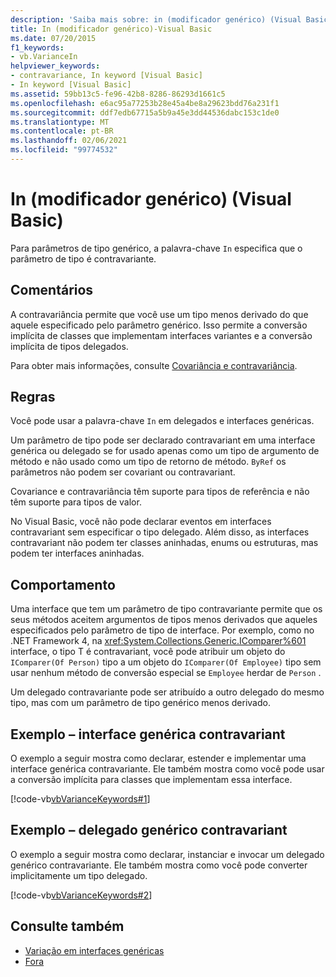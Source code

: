 ```yaml
---
description: 'Saiba mais sobre: in (modificador genérico) (Visual Basic)'
title: In (modificador genérico)-Visual Basic
ms.date: 07/20/2015
f1_keywords:
- vb.VarianceIn
helpviewer_keywords:
- contravariance, In keyword [Visual Basic]
- In keyword [Visual Basic]
ms.assetid: 59bb13c5-fe96-42b8-8286-86293d1661c5
ms.openlocfilehash: e6ac95a77253b28e45a4be8a29623bdd76a231f1
ms.sourcegitcommit: ddf7edb67715a5b9a45e3dd44536dabc153c1de0
ms.translationtype: MT
ms.contentlocale: pt-BR
ms.lasthandoff: 02/06/2021
ms.locfileid: "99774532"
---
```

# <a name="in-generic-modifier-visual-basic"></a>In (modificador genérico) (Visual Basic)

Para parâmetros de tipo genérico, a palavra-chave `In` especifica que o parâmetro de tipo é contravariante.

## <a name="remarks"></a>Comentários

A contravariância permite que você use um tipo menos derivado do que aquele especificado pelo parâmetro genérico. Isso permite a conversão implícita de classes que implementam interfaces variantes e a conversão implícita de tipos delegados.

Para obter mais informações, consulte [Covariância e contravariância](../../programming-guide/concepts/covariance-contravariance/index.md).

## <a name="rules"></a>Regras

Você pode usar a palavra-chave `In` em delegados e interfaces genéricas.
  
Um parâmetro de tipo pode ser declarado contravariant em uma interface genérica ou delegado se for usado apenas como um tipo de argumento de método e não usado como um tipo de retorno de método. `ByRef` os parâmetros não podem ser covariant ou contravariant.

Covariance e contravariância têm suporte para tipos de referência e não têm suporte para tipos de valor.

No Visual Basic, você não pode declarar eventos em interfaces contravariant sem especificar o tipo delegado. Além disso, as interfaces contravariant não podem ter classes aninhadas, enums ou estruturas, mas podem ter interfaces aninhadas.

## <a name="behavior"></a>Comportamento

Uma interface que tem um parâmetro de tipo contravariante permite que os seus métodos aceitem argumentos de tipos menos derivados que aqueles especificados pelo parâmetro de tipo de interface. Por exemplo, como no .NET Framework 4, na <xref:System.Collections.Generic.IComparer%601> interface, o tipo T é contravariant, você pode atribuir um objeto do `IComparer(Of Person)` tipo a um objeto do `IComparer(Of Employee)` tipo sem usar nenhum método de conversão especial se `Employee` herdar de `Person` .

Um delegado contravariante pode ser atribuído a outro delegado do mesmo tipo, mas com um parâmetro de tipo genérico menos derivado.

## <a name="example---contravariant-generic-interface"></a>Exemplo – interface genérica contravariant

O exemplo a seguir mostra como declarar, estender e implementar uma interface genérica contravariante. Ele também mostra como você pode usar a conversão implícita para classes que implementam essa interface.

[!code-vb[vbVarianceKeywords#1](~/samples/snippets/visualbasic/VS_Snippets_VBCSharp/vbvariancekeywords/vb/module1.vb#1)]

## <a name="example---contravariant-generic-delegate"></a>Exemplo – delegado genérico contravariant

O exemplo a seguir mostra como declarar, instanciar e invocar um delegado genérico contravariante. Ele também mostra como você pode converter implicitamente um tipo delegado.

[!code-vb[vbVarianceKeywords#2](~/samples/snippets/visualbasic/VS_Snippets_VBCSharp/vbvariancekeywords/vb/module1.vb#2)]

## <a name="see-also"></a>Consulte também

- [Variação em interfaces genéricas](../../programming-guide/concepts/covariance-contravariance/variance-in-generic-interfaces.md)
- [Fora](out-generic-modifier.md)
